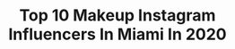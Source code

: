 ---
title: Top 10 Makeup Instagram Influencers In Miami In 2020
description: >-
  Find top makeup Instagram influencers in Miami in 2020. Most popular hashtags: #miami #makeup #quarantine #love.
platform: Instagram
profiles:
  - username: "sofikaram"
    fullname: >-
      Sofia Karam
    location: "United States"
    followers: 30722
    engagement: 300
    commentsToLikes: 0.140733
    id: ck6tpgddkjpu30j71zycup2n2
    verified: false
    hashtags: "#nbc6, #prettylittlething, #alkaboutique, #quarantine"
  - username: "stephaniecosmopolitan"
    fullname: >-
      Style, Beauty & Luxury Expert
    location: "United States"
    followers: 44553
    engagement: 206
    commentsToLikes: 0.086203
    id: ck8wd57azdep30j781vlj9f36
    verified: false
    hashtags: "#kuwtk, #lips, #fashionhacks, #birkinbag"
  - username: "iamalexismichaud"
    fullname: >-
      Alexis Michaud
    location: "United States"
    followers: 120316
    engagement: 170
    commentsToLikes: 0.037605
    id: ck15qs1pt4cvm0i1927gt0z3z
    verified: false
    hashtags: "#saints, #pink, #dress, #doseofroses"
  - username: "beautybyjennyfro"
    fullname: >-
      Curly Hair & Makeup
    location: "United States"
    followers: 16015
    engagement: 302
    commentsToLikes: 0.105070
    id: ck5zolmt9qts50i14hjk5vna4
    verified: false
    hashtags: "#makeup, #miamimua, #zotosallaboutcurls, #heathycurls"
  - username: "i_am_dieselgang"
    fullname: >-
      🍁Katie Noel🎙
    location: "United States"
    followers: 262731
    engagement: 724
    commentsToLikes: 0.017391
    id: ck15t159pftv40i19hlg3tivy
    verified: false
    hashtags: "#chocolatelab, #airforce1, #musicvideo, #hiphop"
  - username: "camihermann"
    fullname: >-
      Camila Hermann D.
    location: "United States"
    followers: 2959
    engagement: 2190
    commentsToLikes: 0.040992
    id: ck5hs5itmw0x70i11nshu6qm4
    verified: false
    hashtags: "#beauty, #mexico, #instashot, #capture"
  - username: "karinabandatv"
    fullname: >-
      K A R I N A
    location: "United States"
    followers: 206905
    engagement: 370
    commentsToLikes: 0.028066
    id: ck5zqh2pjul8o0i14st7trps6
    verified: true
    hashtags: "#pictureoftheday, #littleblackdress, #everydaymakeup, #beauty"
  - username: "colasweet"
    fullname: >-
      COLA SWEET
    location: "United States"
    followers: 58976
    engagement: 465
    commentsToLikes: 0.030823
    id: ck5c0yafku3210i11wsi4pxbe
    verified: false
    hashtags: "#2fly, #style, #atl, #faith"
  - username: "amandaisava"
    fullname: >-
      Amanda Isava💗
    location: "United States"
    followers: 3041
    engagement: 1262
    commentsToLikes: 0.055217
    id: ck5hfxotyzvg80i11xs34wq3o
    verified: false
    hashtags: "#merrychristmas, #miamimodels, #ily, #studio"
  - username: "yohanarangelmua"
    fullname: >-
      By Yoha Rangel  @yberangelp
    location: "United States"
    followers: 36586
    engagement: 236
    commentsToLikes: 0.043226
    id: ck5hjhhdpgmzu0i112gdhmcm1
    verified: false
    hashtags: "#yomequedoencasa, #makeuppink, #juicylips, #cleanbrushes"
---